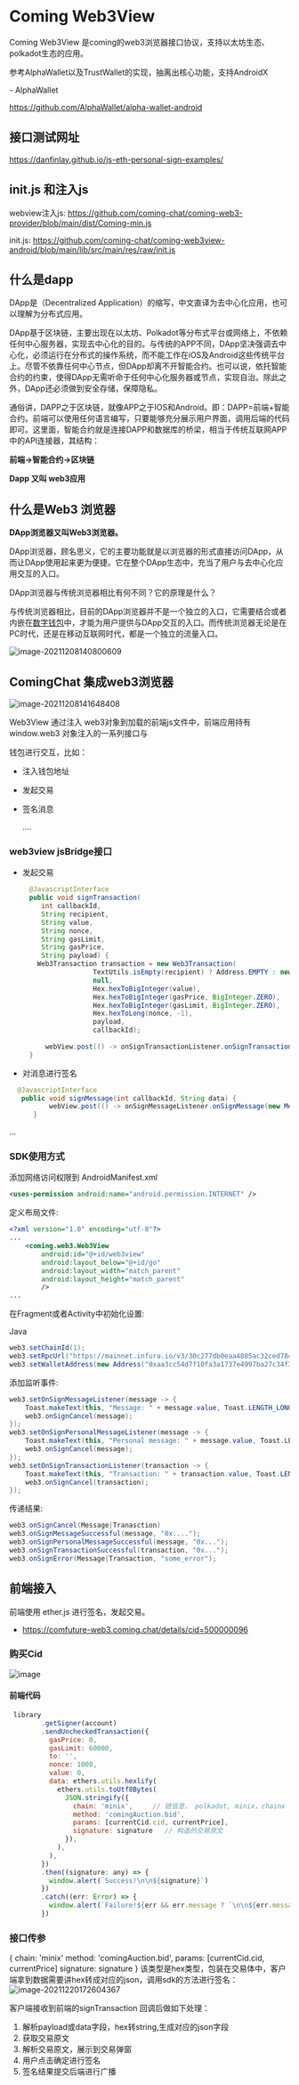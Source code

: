 # Coming Web3View

Coming Web3View 是coming的web3浏览器接口协议，支持以太坊生态、polkadot生态的应用。

参考AlphaWallet以及TrustWallet的实现，抽离出核心功能，支持AndroidX

\- AlphaWallet

<https://github.com/AlphaWallet/alpha-wallet-android>

## 接口测试网址
https://danfinlay.github.io/js-eth-personal-sign-examples/

## init.js 和注入js
webview注入js: https://github.com/coming-chat/coming-web3-provider/blob/main/dist/Coming-min.js

init.js: https://github.com/coming-chat/coming-web3view-android/blob/main/lib/src/main/res/raw/init.js

## 什么是dapp

DApp是（Decentralized Application）的缩写，中文直译为去中心化应用，也可以理解为分布式应用。

DApp基于区块链，主要出现在以太坊、Polkadot等分布式平台或网络上，不依赖任何中心服务器，实现去中心化的目的。与传统的APP不同，DApp坚决强调去中心化，必须运行在分布式的操作系统，而不能工作在iOS及Android这些传统平台上。尽管不依靠任何中心节点，但DApp却离不开智能合约。也可以说，依托智能合约的约束，使得DApp无需听命于任何中心化服务器或节点，实现自治。除此之外，DApp还必须做到安全存储，保障隐私。

通俗讲，DAPP之于区块链，就像APP之于IOS和Android。即：DAPP=前端+智能合约。前端可以使用任何语言编写，只要能够充分展示用户界面，调用后端的代码即可。这里面，智能合约就是连接DAPP和数据库的桥梁，相当于传统互联网APP中的API连接器，其结构：

**前端→智能合约→区块链**

**Dapp 又叫 web3应用**

## 什么是Web3 浏览器

**DApp浏览器又叫Web3浏览器。**

DApp浏览器，顾名思义，它的主要功能就是以浏览器的形式直接访问DApp，从而让DApp使用起来更为便捷。它在整个DApp生态中，充当了用户与去中心化应用交互的入口。

DApp浏览器与传统浏览器相比有何不同？它的原理是什么？

与传统浏览器相比，目前的DApp浏览器并不是一个独立的入口，它需要结合或者内嵌在[数字钱包](https://www.zhihu.com/search?q=数字钱包&search_source=Entity&hybrid_search_source=Entity&hybrid_search_extra={"sourceType"%3A"article"%2C"sourceId"%3A48471305})中，才能为用户提供与DApp交互的入口。而传统浏览器无论是在PC时代，还是在移动互联网时代，都是一个独立的流量入口。

![image-20211208140800609](https://tva1.sinaimg.cn/large/008i3skNgy1gx6e838z8jj30u00usdhu.jpg)

## ComingChat 集成web3浏览器

![image-20211208141648408](https://tva1.sinaimg.cn/large/008i3skNgy1gx6eg2x8awj31g40a8dgs.jpg)

Web3View 通过注入 web3对象到加载的前端js文件中，前端应用持有 window.web3 对象注入的一系列接口与

钱包进行交互，比如：

* 注入钱包地址

- 发起交易

- 签名消息

  ....

### web3view jsBridge接口

- 发起交易

```java
     @JavascriptInterface
     public void signTransaction(
        int callbackId,
        String recipient,
        String value,
        String nonce,
        String gasLimit,
        String gasPrice,
        String payload) {
       Web3Transaction transaction = new Web3Transaction(
                     TextUtils.isEmpty(recipient) ? Address.EMPTY : new Address(recipient),
                     null,
                     Hex.hexToBigInteger(value),
                     Hex.hexToBigInteger(gasPrice, BigInteger.ZERO),
                     Hex.hexToBigInteger(gasLimit, BigInteger.ZERO),
                     Hex.hexToLong(nonce, -1),
                     payload,
                     callbackId);
          
         webView.post(() -> onSignTransactionListener.onSignTransaction(transaction, getUrl()));
     }
```

* 对消息进行签名

```java
  @JavascriptInterface
   public void signMessage(int callbackId, String data) {
          webView.post(() -> onSignMessageListener.onSignMessage(new Message(data, getUrl(), callbackId, SignMessageType.SIGN_MESSAGE)));
      }
```

...

### SDK使用方式

添加网络访问权限到 AndroidManifest.xml

```xml
<uses-permission android:name="android.permission.INTERNET" />
```

定义布局文件:

```xml
<?xml version="1.0" encoding="utf-8"?>
...
    <coming.web3.Web3View
        android:id="@+id/web3view"
        android:layout_below="@+id/go"
        android:layout_width="match_parent"
        android:layout_height="match_parent"
        />
...
```

在Fragment或者Activity中初始化设置:

Java
```java
web3.setChainId(1);
web3.setRpcUrl("https://mainnet.infura.io/v3/30c277db0eaa4085ac32ced784bc9af9");
web3.setWalletAddress(new Address("0xaa3cc54d7f10fa3a1737e4997ba27c34f330ce16"));
```

添加监听事件:

```java
web3.setOnSignMessageListener(message -> {
    Toast.makeText(this, "Message: " + message.value, Toast.LENGTH_LONG).show();
    web3.onSignCancel(message);
});
web3.setOnSignPersonalMessageListener(message -> {
    Toast.makeText(this, "Personal message: " + message.value, Toast.LENGTH_LONG).show();
    web3.onSignCancel(message);
});
web3.setOnSignTransactionListener(transaction -> {
    Toast.makeText(this, "Transaction: " + transaction.value, Toast.LENGTH_LONG).show();
    web3.onSignCancel(transaction);
});
```

传递结果:

```java
web3.onSignCancel(Message|Tranasction)
web3.onSignMessageSuccessful(message, "0x....");
web3.onSignPersonalMessageSuccessful(message, "0x...");
web3.onSignTransactionSuccessful(transaction, "0x...");
web3.onSignError(Message|Transaction, "some_error");
```
## 前端接入

前端使用 ether.js 进行签名，发起交易。

- https://comfuture-web3.coming.chat/details/cid=500000096

### 购买Cid
![image](https://user-images.githubusercontent.com/7252280/146741812-0601ecfd-b649-4154-9ecf-c5a42df9f41b.png)


#### 前端代码
```js
 library
        .getSigner(account)
        .sendUncheckedTransaction({
          gasPrice: 0,
          gasLimit: 60000,
          to: '',
          nonce: 1000,
          value: 0,
          data: ethers.utils.hexlify(
            ethers.utils.toUtf8Bytes(
              JSON.stringify({
                chain: 'minix',     // 链信息， polkadot, minix，chainx
                method: 'comingAuction.bid', 
                params: [currentCid.cid, currentPrice],
                signature: signature   // 构造的交易原文
              }),
            ),
          ),
        })
        .then((signature: any) => {
          window.alert(`Success!\n\n${signature}`)
        })
        .catch((err: Error) => {
          window.alert(`Failure!${err && err.message ? `\n\n${err.message}` : ''}`)
        })
```
### 接口传参
{
    chain: 'minix'
    method: 'comingAuction.bid',
    params: [currentCid.cid, currentPrice]
    signature: signature
}
该类型是hex类型，包装在交易体中，客户端拿到数据需要讲hex转成对应的json，调用sdk的方法进行签名：
![image-20211220172604367](https://tva1.sinaimg.cn/large/008i3skNgy1gxkfcp38hdj31a205qaay.jpg)

客户端接收到前端的signTransaction 回调后做如下处理：

1. 解析payload或data字段，hex转string,生成对应的json字段
2. 获取交易原文
3. 解析交易原文，展示到交易弹窗
4. 用户点击确定进行签名
5. 签名结果提交后端进行广播




